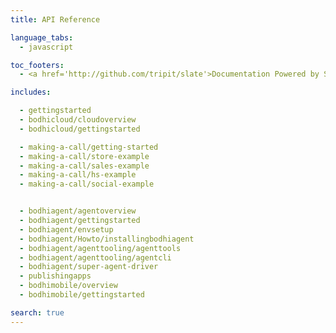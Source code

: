 ```yaml
---
title: API Reference

language_tabs:
  - javascript

toc_footers:
  - <a href='http://github.com/tripit/slate'>Documentation Powered by Slate</a>

includes:

  - gettingstarted
  - bodhicloud/cloudoverview
  - bodhicloud/gettingstarted

  - making-a-call/getting-started
  - making-a-call/store-example
  - making-a-call/sales-example
  - making-a-call/hs-example
  - making-a-call/social-example


  - bodhiagent/agentoverview
  - bodhiagent/gettingstarted
  - bodhiagent/envsetup
  - bodhiagent/Howto/installingbodhiagent
  - bodhiagent/agenttooling/agenttools
  - bodhiagent/agenttooling/agentcli
  - bodhiagent/super-agent-driver
  - publishingapps
  - bodhimobile/overview
  - bodhimobile/gettingstarted

search: true
---
```

